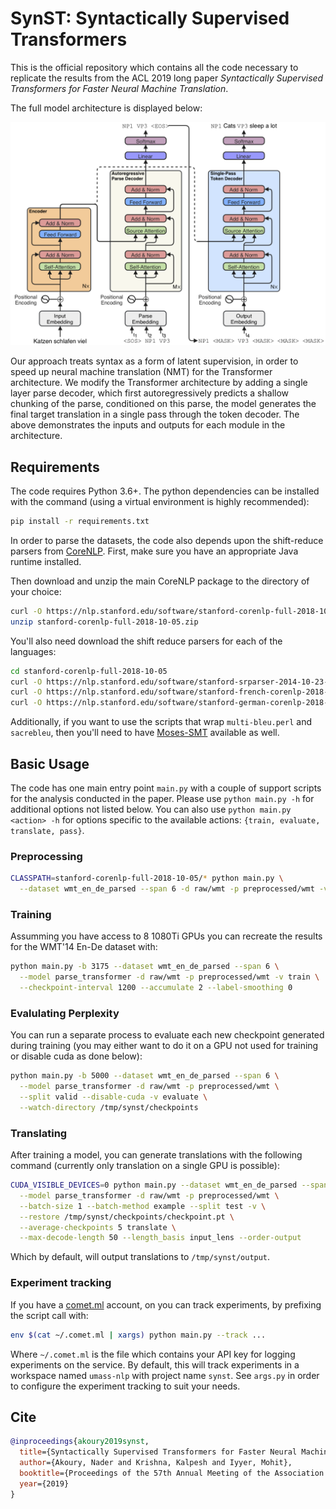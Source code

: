 # SynST: Syntactically Supervised Transformers

This is the official repository which contains all the code necessary to
replicate the results from the ACL 2019 long paper *Syntactically Supervised
Transformers for Faster Neural Machine Translation*.

The full model architecture is displayed below:

<p>
<img src="resources/model.png">
</p>

Our approach treats syntax as a form of latent supervision, in order to speed up
neural machine translation (NMT) for the Transformer architecture. We modify
the Transformer architecture by adding a single layer parse decoder, which first
autoregressively predicts a shallow chunking of the parse, conditioned on this
parse, the model generates the final target translation in a single pass through
the token decoder. The above demonstrates the inputs and outputs for each module
in the architecture.

## Requirements

The code requires Python 3.6+. The python dependencies can be installed with the
command (using a virtual environment is highly recommended):

```sh
pip install -r requirements.txt
```

In order to parse the datasets, the code also depends upon the shift-reduce
parsers from [CoreNLP](https://stanfordnlp.github.io/CoreNLP/). First, make sure
you have an appropriate Java runtime installed.

Then download and unzip the main CoreNLP package to the directory of your
choice:

```sh
curl -O https://nlp.stanford.edu/software/stanford-corenlp-full-2018-10-05.zip
unzip stanford-corenlp-full-2018-10-05.zip
```

You'll also need download the shift reduce parsers for each of the languages:
```sh
cd stanford-corenlp-full-2018-10-05
curl -O https://nlp.stanford.edu/software/stanford-srparser-2014-10-23-models.jar
curl -O https://nlp.stanford.edu/software/stanford-french-corenlp-2018-10-05-models.jar
curl -O https://nlp.stanford.edu/software/stanford-german-corenlp-2018-10-05-models.jar
```

Additionally, if you want to use the scripts that wrap `multi-bleu.perl` and
`sacrebleu`, then you'll need to have
[Moses-SMT](https://github.com/moses-smt/mosesdecoder) available as well.

## Basic Usage

The code has one main entry point `main.py` with a couple of support scripts for
the analysis conducted in the paper. Please use `python main.py -h` for
additional options not listed below. You can also use `python main.py <action>
-h` for options specific to the available actions: `{train, evaluate, translate,
pass}`.

### Preprocessing

```sh
CLASSPATH=stanford-corenlp-full-2018-10-05/* python main.py \
  --dataset wmt_en_de_parsed --span 6 -d raw/wmt -p preprocessed/wmt -v pass
```

### Training

Assumming you have access to 8 1080Ti GPUs you can recreate the results for the
WMT'14 En-De dataset with:

```sh
python main.py -b 3175 --dataset wmt_en_de_parsed --span 6 \
  --model parse_transformer -d raw/wmt -p preprocessed/wmt -v train \
  --checkpoint-interval 1200 --accumulate 2 --label-smoothing 0
```

### Evalulating Perplexity

You can run a separate process to evaluate each new checkpoint generated during
training (you may either want to do it on a GPU not used for training or disable
cuda as done below):

```sh
python main.py -b 5000 --dataset wmt_en_de_parsed --span 6 \
  --model parse_transformer -d raw/wmt -p preprocessed/wmt \
  --split valid --disable-cuda -v evaluate \
  --watch-directory /tmp/synst/checkpoints
```

### Translating

After training a model, you can generate translations with the following
command (currently only translation on a single GPU is possible):

```sh
CUDA_VISIBLE_DEVICES=0 python main.py --dataset wmt_en_de_parsed --span 6 \
  --model parse_transformer -d raw/wmt -p preprocessed/wmt \
  --batch-size 1 --batch-method example --split test -v \
  --restore /tmp/synst/checkpoints/checkpoint.pt \
  --average-checkpoints 5 translate \
  --max-decode-length 50 --length_basis input_lens --order-output
```

Which by default, will output translations to `/tmp/synst/output`.

### Experiment tracking

If you have a [comet.ml](https://comet.ml) account, on you can track
experiments, by prefixing the script call with:

```sh
env $(cat ~/.comet.ml | xargs) python main.py --track ...
```

Where `~/.comet.ml` is the file which contains your API key for logging
experiments on the service. By default, this will track experiments in a
workspace named `umass-nlp` with project name `synst`. See `args.py` in order to
configure the experiment tracking to suit your needs.

## Cite

```bibtex
@inproceedings{akoury2019synst,
  title={Syntactically Supervised Transformers for Faster Neural Machine Translation},
  author={Akoury, Nader and Krishna, Kalpesh and Iyyer, Mohit},
  booktitle={Proceedings of the 57th Annual Meeting of the Association for Computational Linguistics (Volume 1: Long Papers)},
  year={2019}
}
```
